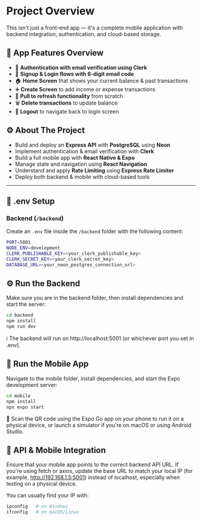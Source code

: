 # Project Overview

This isn't just a front-end app — it's a complete mobile application with backend integration, authentication, and cloud-based storage.


## 📱 App Features Overview

- 🔐 **Authentication with email verification using Clerk**
- 📝 **Signup & Login flows with 6-digit email code**
- 🏠 **Home Screen** that shows your current balance & past transactions
- ➕ **Create Screen** to add income or expense transactions
- 🔄 **Pull to refresh functionality** from scratch
- 🗑️ **Delete transactions** to update balance
- 🚪 **Logout** to navigate back to login screen

## ⚙️ About The Project

- Build and deploy an **Express API** with **PostgreSQL** using **Neon**
- Implement authentication & email verification with **Clerk**
- Build a full mobile app with **React Native & Expo**
- Manage state and navigation using **React Navigation**
- Understand and apply **Rate Limiting** using **Express Rate Limiter**
- Deploy both backend & mobile with cloud-based tools

---

## 📁 .env Setup

### Backend (`/backend`)

Create an `.env` file inside the `/backend` folder with the following content:

```bash
PORT=5001
NODE_ENV=development
CLERK_PUBLISHABLE_KEY=<your_clerk_publishable_key>
CLERK_SECRET_KEY=<your_clerk_secret_key>
DATABASE_URL=<your_neon_postgres_connection_url>
```
## ⚙️ Run the Backend
Make sure you are in the backend folder, then install dependencies and start the server:

```bash
cd backend
npm install
npm run dev
```
ℹ️ The backend will run on http://localhost:5001 (or whichever port you set in .env).

## 📱 Run the Mobile App
Navigate to the mobile folder, install dependencies, and start the Expo development server:

```bash
cd mobile
npm install
npx expo start
```
📲 Scan the QR code using the Expo Go app on your phone to run it on a physical device, or launch a simulator if you're on macOS or using Android Studio.

## 🔄 API & Mobile Integration
Ensure that your mobile app points to the correct backend API URL. If you're using fetch or axios, update the base URL to match your local IP (for example, http://192.168.1.5:5001) instead of localhost, especially when testing on a physical device.

You can usually find your IP with:

```bash
ipconfig   # on Windows
ifconfig   # on macOS/Linux
